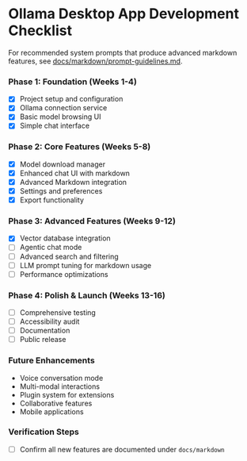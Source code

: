 # Ollama Desktop App Development Checklist

For recommended system prompts that produce advanced markdown features, see [docs/markdown/prompt-guidelines.md](docs/markdown/prompt-guidelines.md).

### Phase 1: Foundation (Weeks 1-4)

- [x] Project setup and configuration
- [x] Ollama connection service
- [x] Basic model browsing UI
- [x] Simple chat interface

### Phase 2: Core Features (Weeks 5-8)

- [x] Model download manager
- [x] Enhanced chat UI with markdown
- [x] Advanced Markdown integration
- [x] Settings and preferences
- [x] Export functionality

### Phase 3: Advanced Features (Weeks 9-12)

- [x] Vector database integration
- [ ] Agentic chat mode
- [ ] Advanced search and filtering
- [ ] LLM prompt tuning for markdown usage
- [ ] Performance optimizations

### Phase 4: Polish & Launch (Weeks 13-16)

- [ ] Comprehensive testing
- [ ] Accessibility audit
- [ ] Documentation
- [ ] Public release

### Future Enhancements

- Voice conversation mode
- Multi-modal interactions
- Plugin system for extensions
- Collaborative features
- Mobile applications

### Verification Steps

- [ ] Confirm all new features are documented under `docs/markdown`
